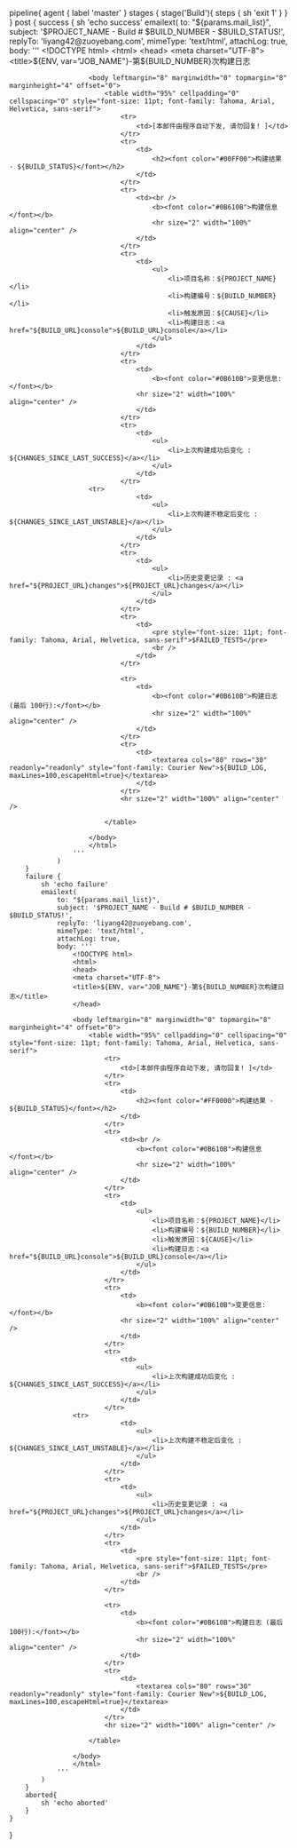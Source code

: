 pipeline{
	agent {
        label 'master'
	}
	stages {
        stage('Build'){
            steps {
                sh 'exit 1'
            }
        }
	}
	post {
        success {
            sh 'echo success'
            emailext(
                    to: "${params.mail_list}", 
                    subject: '$PROJECT_NAME - Build # $BUILD_NUMBER - $BUILD_STATUS!', 
                    replyTo: 'liyang42@zuoyebang.com', 
                    mimeType: 'text/html', 
                    attachLog: true,
                    body: '''
                        <!DOCTYPE html>
                        <html>
                        <head>
                        <meta charset="UTF-8">
                        <title>${ENV, var="JOB_NAME"}-第${BUILD_NUMBER}次构建日志</title>
                        </head>

                        <body leftmargin="8" marginwidth="0" topmargin="8" marginheight="4" offset="0">
                            <table width="95%" cellpadding="0" cellspacing="0" style="font-size: 11pt; font-family: Tahoma, Arial, Helvetica, sans-serif">
                                <tr>
                                    <td>[本邮件由程序自动下发, 请勿回复! ]</td>
                                </tr>
                                <tr>
                                    <td>
                                        <h2><font color="#00FF00">构建结果 - ${BUILD_STATUS}</font></h2>
                                    </td>
                                </tr>
                                <tr>
                                    <td><br />
                                        <b><font color="#0B610B">构建信息</font></b>
                                        <hr size="2" width="100%" align="center" />
                                    </td>
                                </tr>
                                <tr>
                                    <td>
                                        <ul>
                                            <li>项目名称：${PROJECT_NAME}</li>
                                            <li>构建编号：${BUILD_NUMBER}</li>                    
                                            <li>触发原因：${CAUSE}</li>   
                                            <li>构建日志：<a href="${BUILD_URL}console">${BUILD_URL}console</a></li>
                                        </ul>
                                    </td>
                                </tr>
                                <tr>
                                    <td>
                                        <b><font color="#0B610B">变更信息:</font></b>
                                    <hr size="2" width="100%" align="center" />
                                    </td>
                                </tr>
                                <tr>
                                    <td>
                                        <ul>
                                            <li>上次构建成功后变化 :  ${CHANGES_SINCE_LAST_SUCCESS}</a></li>
                                        </ul>    
                                    </td>
                                </tr>
                        <tr>
                                    <td>
                                        <ul>
                                            <li>上次构建不稳定后变化 :  ${CHANGES_SINCE_LAST_UNSTABLE}</a></li>
                                        </ul>    
                                    </td>
                                </tr>
                                <tr>
                                    <td>
                                        <ul>
                                            <li>历史变更记录 : <a href="${PROJECT_URL}changes">${PROJECT_URL}changes</a></li>
                                        </ul>    
                                    </td>
                                </tr>
                                <tr>
                                    <td>
                                        <pre style="font-size: 11pt; font-family: Tahoma, Arial, Helvetica, sans-serif">$FAILED_TESTS</pre>
                                        <br />
                                    </td>
                                </tr>
                                
                                <tr>
                                    <td>
                                        <b><font color="#0B610B">构建日志 (最后 100行):</font></b>
                                        <hr size="2" width="100%" align="center" />
                                    </td>
                                </tr>
                                <tr>
                                    <td>
                                        <textarea cols="80" rows="30" readonly="readonly" style="font-family: Courier New">${BUILD_LOG, maxLines=100,escapeHtml=true}</textarea>
                                    </td>
                                </tr>
                                <hr size="2" width="100%" align="center" />
                        
                            </table>

                        </body>
                        </html>
                    '''
                )
        }
        failure {
            sh 'echo failure'
            emailext(
                to: "${params.mail_list}", 
                subject: '$PROJECT_NAME - Build # $BUILD_NUMBER - $BUILD_STATUS!', 
                replyTo: 'liyang42@zuoyebang.com', 
                mimeType: 'text/html', 
                attachLog: true,
                body: '''
                    <!DOCTYPE html>
                    <html>
                    <head>
                    <meta charset="UTF-8">
                    <title>${ENV, var="JOB_NAME"}-第${BUILD_NUMBER}次构建日志</title>
                    </head>

                    <body leftmargin="8" marginwidth="0" topmargin="8" marginheight="4" offset="0">
                        <table width="95%" cellpadding="0" cellspacing="0" style="font-size: 11pt; font-family: Tahoma, Arial, Helvetica, sans-serif">
                            <tr>
                                <td>[本邮件由程序自动下发, 请勿回复! ]</td>
                            </tr>
                            <tr>
                                <td>
                                    <h2><font color="#FF0000">构建结果 - ${BUILD_STATUS}</font></h2>
                                </td>
                            </tr>
                            <tr>
                                <td><br />
                                    <b><font color="#0B610B">构建信息</font></b>
                                    <hr size="2" width="100%" align="center" />
                                </td>
                            </tr>
                            <tr>
                                <td>
                                    <ul>
                                        <li>项目名称：${PROJECT_NAME}</li>
                                        <li>构建编号：${BUILD_NUMBER}</li>                    
                                        <li>触发原因：${CAUSE}</li>   
                                        <li>构建日志：<a href="${BUILD_URL}console">${BUILD_URL}console</a></li>
                                    </ul>
                                </td>
                            </tr>
                            <tr>
                                <td>
                                    <b><font color="#0B610B">变更信息:</font></b>
                                <hr size="2" width="100%" align="center" />
                                </td>
                            </tr>
                            <tr>
                                <td>
                                    <ul>
                                        <li>上次构建成功后变化 :  ${CHANGES_SINCE_LAST_SUCCESS}</a></li>
                                    </ul>    
                                </td>
                            </tr>
                    <tr>
                                <td>
                                    <ul>
                                        <li>上次构建不稳定后变化 :  ${CHANGES_SINCE_LAST_UNSTABLE}</a></li>
                                    </ul>    
                                </td>
                            </tr>
                            <tr>
                                <td>
                                    <ul>
                                        <li>历史变更记录 : <a href="${PROJECT_URL}changes">${PROJECT_URL}changes</a></li>
                                    </ul>    
                                </td>
                            </tr>
                            <tr>
                                <td>
                                    <pre style="font-size: 11pt; font-family: Tahoma, Arial, Helvetica, sans-serif">$FAILED_TESTS</pre>
                                    <br />
                                </td>
                            </tr>
                            
                            <tr>
                                <td>
                                    <b><font color="#0B610B">构建日志 (最后 100行):</font></b>
                                    <hr size="2" width="100%" align="center" />
                                </td>
                            </tr>
                            <tr>
                                <td>
                                    <textarea cols="80" rows="30" readonly="readonly" style="font-family: Courier New">${BUILD_LOG, maxLines=100,escapeHtml=true}</textarea>
                                </td>
                            </tr>
                            <hr size="2" width="100%" align="center" />
                    
                        </table>

                    </body>
                    </html>
                '''
            )
	    }
	    aborted{
            sh 'echo aborted'
        }
	}
}